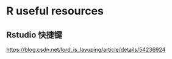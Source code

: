# R useful resources
## Rstudio 快捷键

https://blog.csdn.net/lord_is_layuping/article/details/54236924
